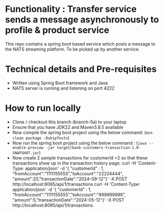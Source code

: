 # Functionality : Transfer service sends a message asynchronously to profile & product service
This repo contains a spring boot based service which posts a message to the NATS streaming platform. To be picked up by another service.


# Technical details and Pre-requisites
- Written using Spring Boot framework and Java
- NATS server is running and listening on port 4222



# How to run locally
- Clone / checkout this branch (branch-5a) to your laptop
- Ensure that you have JDK22 and Maven3.8.5 available
- Now compile the spring boot project using the below command:
  (`mvn clean package -DskipTests`)
- Now run the spring boot project using the below command :
  (`java --enable-preview -jar target/bank-customers-transaction-1.0-SNAPSHOT.jar`)
- Now create 2 sample transactions for customerId =2 so that these transactions show up in the transaction history page:
curl -H 'Content-Type: application/json' -d '{ "customerId" : 1, "fromAccount":"1111155555","toAccount":"22224444", "amount":20,"transactionDate":"2024-09-12"}' -X POST http://localhost:8085/api/1/transactions
curl -H 'Content-Type: application/json' -d '{ "customerId" : 1, "fromAccount":"1111155555","toAccount":"999999999", "amount":5,"transactionDate":"2024-05-12"}' -X POST http://localhost:8085/api/1/transactions

